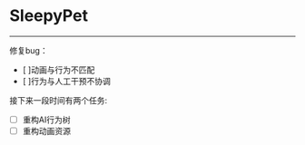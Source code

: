 # SleepyPet

____________

修复bug：
* [ ]动画与行为不匹配
* [ ]行为与人工干预不协调

接下来一段时间有两个任务:
* [ ] 重构AI行为树
* [ ] 重构动画资源
